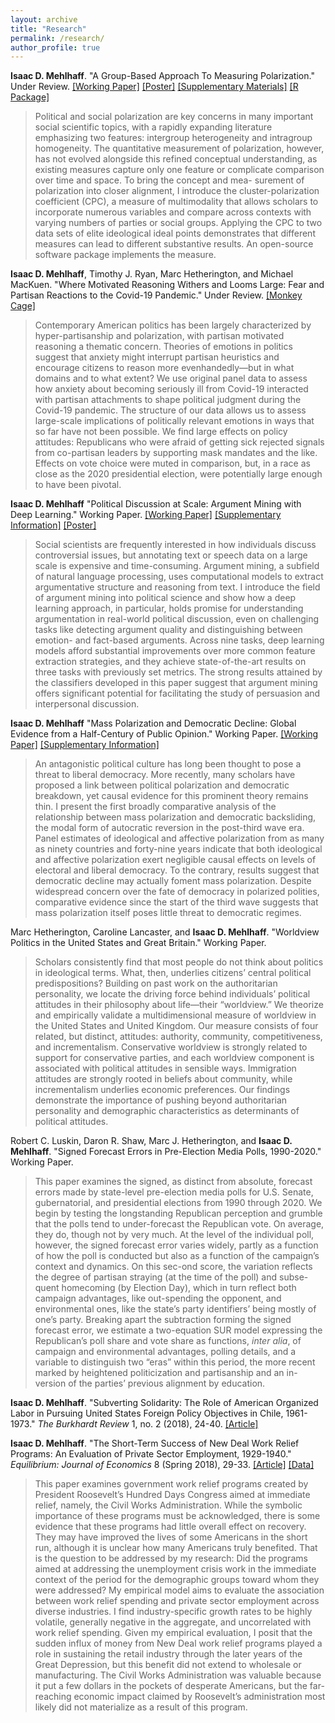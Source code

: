 ```yaml
---
layout: archive
title: "Research"
permalink: /research/
author_profile: true
---
```


**Isaac D. Mehlhaff**. "A Group-Based Approach To Measuring Polarization." Under Review. [[Working Paper]](https://imehlhaff.net/files/CPC_note.pdf) [[Poster]](https://imehlhaff.net/files/Poster_compressed_1.pdf) [[Supplementary Materials]](https://imehlhaff.net/files/CPC%20Supplement.pdf) [[R Package]](https://github.com/imehlhaff/CPC)

> Political and social polarization are key concerns in many important social scientific topics, with a rapidly expanding literature emphasizing two features: intergroup heterogeneity and intragroup homogeneity. The quantitative measurement of polarization, however, has not evolved alongside this refined conceptual understanding, as existing measures capture only one feature or complicate comparison over time and space. To bring the concept and mea- surement of polarization into closer alignment, I introduce the cluster-polarization coefficient (CPC), a measure of multimodality that allows scholars to incorporate numerous variables and compare across contexts with varying numbers of parties or social groups. Applying the CPC to two data sets of elite ideological ideal points demonstrates that different measures can lead to different substantive results. An open-source software package implements the measure.
> 

**Isaac D. Mehlhaff**, Timothy J. Ryan, Marc Hetherington, and Michael MacKuen. "Where Motivated Reasoning Withers and Looms Large: Fear and Partisan Reactions to the Covid-19 Pandemic." Under Review. [[Monkey Cage]](https://www.washingtonpost.com/politics/2020/08/18/american-attitudes-toward-covid-19-are-divided-by-party-pandemic-itself-might-undo-that/)

> Contemporary American politics has been largely characterized by hyper-partisanship and polarization, with partisan motivated reasoning a thematic concern. Theories of emotions in politics suggest that anxiety might interrupt partisan heuristics and encourage citizens to reason more evenhandedly—but in what domains and to what extent? We use original panel data to assess how anxiety about becoming seriously ill from Covid-19 interacted with partisan attachments to shape political judgment during the Covid-19 pandemic. The structure of our data allows us to assess large-scale implications of politically relevant emotions in ways that so far have not been possible. We find large effects on policy attitudes: Republicans who were afraid of getting sick rejected signals from co-partisan leaders by supporting mask mandates and the like. Effects on vote choice were muted in comparison, but, in a race as close as the 2020 presidential election, were potentially large enough to have been pivotal.
> 

**Isaac D. Mehlhaff** "Political Discussion at Scale: Argument Mining with Deep Learning." Working Paper. [[Working Paper]](https://imehlhaff.net/files/Argument%20Mining.pdf) [[Supplementary Information]](https://imehlhaff.net/files/Argument%20Mining%20Supplement.pdf) [[Poster]](https://imehlhaff.net/files/Argument%20Mining%20Poster.pdf)

> Social scientists are frequently interested in how individuals discuss controversial issues, but annotating text or speech data on a large scale is expensive and time-consuming. Argument mining, a subfield of natural language processing, uses computational models to extract argumentative structure and reasoning from text. I introduce the field of argument mining into political science and show how a deep learning approach, in particular, holds promise for understanding argumentation in real-world political discussion, even on challenging tasks like detecting argument quality and distinguishing between emotion- and fact-based arguments. Across nine tasks, deep learning models afford substantial improvements over more common feature extraction strategies, and they achieve state-of-the-art results on three tasks with previously set metrics. The strong results attained by the classifiers developed in this paper suggest that argument mining offers significant potential for facilitating the study of persuasion and interpersonal discussion. 
> 

**Isaac D. Mehlhaff** "Mass Polarization and Democratic Decline: Global Evidence from a Half-Century of Public Opinion." Working Paper. [[Working Paper]](https://imehlhaff.net/files/Polarization%20and%20Democracy.pdf) [[Supplementary Information]](https://imehlhaff.net/files/Democracy%20Supplement.pdf)

> An antagonistic political culture has long been thought to pose a threat to liberal democracy. More recently, many scholars have proposed a link between political polarization and democratic breakdown, yet causal evidence for this prominent theory remains thin. I present the first broadly comparative analysis of the relationship between mass polarization and democratic backsliding, the modal form of autocratic reversion in the post-third wave era. Panel estimates of ideological and affective polarization from as many as ninety countries and forty-nine years indicate that both ideological and affective polarization exert negligible causal effects on levels of electoral and liberal democracy. To the contrary, results suggest that democratic decline may actually foment mass polarization. Despite widespread concern over the fate of democracy in polarized polities, comparative evidence since the start of the third wave suggests that mass polarization itself poses little threat to democratic regimes.
> 

Marc Hetherington, Caroline Lancaster, and **Isaac D. Mehlhaff**. "Worldview Politics in the United States and Great Britain." Working Paper.

> Scholars consistently find that most people do not think about politics in ideological terms. What, then, underlies citizens’ central political predispositions? Building on past work on the authoritarian personality, we locate the driving force behind individuals’ political attitudes in their philosophy about life—their “worldview.” We theorize and empirically validate a multidimensional measure of worldview in the United States and United Kingdom. Our measure consists of four related, but distinct, attitudes: authority, community, competitiveness, and incrementalism. Conservative worldview is strongly related to support for conservative parties, and each worldview component is associated with political attitudes in sensible ways. Immigration attitudes are strongly rooted in beliefs about community, while incrementalism underlies economic preferences. Our findings demonstrate the importance of pushing beyond authoritarian personality and demographic characteristics as determinants of political attitudes.
> 

Robert C. Luskin, Daron R. Shaw, Marc J. Hetherington, and **Isaac D. Mehlhaff**. "Signed Forecast Errors in Pre-Election Media Polls, 1990-2020." Working Paper.

> This paper examines the signed, as distinct from absolute, forecast errors made by state-level pre-election media polls for U.S. Senate, gubernatorial, and presidential elections from 1990 through 2020.  We begin by testing the longstanding Republican perception and grumble that the polls tend to under-forecast the Republican vote.  On average, they do, though not by very much.  At the level of the individual poll, however, the signed forecast error varies widely, partly as a function of how the poll is conducted but also as a function of the campaign’s context and dynamics.  On this sec-ond score, the variation reflects the degree of partisan straying (at the time of the poll) and subse-quent homecoming (by Election Day), which in turn reflect both campaign advantages, like out-spending the opponent, and environmental ones, like the state’s party identifiers’ being mostly of one’s party.  Breaking apart the subtraction forming the signed forecast error, we estimate a two-equation SUR model expressing the Republican’s poll share and vote share as functions, *inter alia*, of campaign and environmental advantages, polling details, and a variable to distinguish two “eras” within this period, the more recent marked by heightened politicization and partisanship and an in-version of the parties’ previous alignment by education.  
> 

**Isaac D. Mehlhaff**. "Subverting Solidarity: The Role of American Organized Labor in Pursuing United States Foreign Policy Objectives in Chile, 1961-1973." _The Burkhardt Review_ 1, no. 2 (2018), 24-40. [[Article]](https://imehlhaff.net/files/Subverting%20Solidarity.pdf)

**Isaac D. Mehlhaff**. "The Short-Term Success of New Deal Work Relief Programs: An Evaluation of Private Sector Employment, 1929-1940." _Equilibrium: Journal of Economics_ 8 (Spring 2018), 29-33. [[Article]](https://imehlhaff.net/files/New%20Deal.pdf) [[Data]](https://github.com/imehlhaff/new_deal)

> This paper examines government work relief programs created by President Roosevelt’s
Hundred Days Congress aimed at immediate relief, namely, the Civil Works Administration. While the symbolic importance of these programs must be acknowledged, there is some evidence that these programs had little overall effect on recovery. They may have improved the lives of some Americans in the short run, although it is unclear how many Americans truly benefited. That is the question to be addressed by my research: Did the programs aimed at addressing the unemployment crisis work in the immediate context of the period for the demographic groups toward whom they were addressed? My empirical model aims to evaluate the association between work relief spending and private sector employment across diverse industries. I find industry-specific growth rates to be highly volatile, generally negative in the aggregate, and uncorrelated with work relief spending. Given my empirical evaluation, I posit that the sudden influx of money from New Deal work relief programs played a role in sustaining the retail industry through the later years of the Great Depression, but this benefit did not extend to wholesale or manufacturing. The Civil Works Administration was valuable because it put a few dollars in the pockets of desperate Americans, but the far-reaching economic impact claimed by Roosevelt’s administration most likely did not materialize as a result of this program.
>

